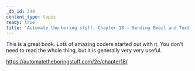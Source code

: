 ```yaml
---
_db_id: 340
content_type: topic
ready: true
title: 'Automate the boring stuff: Chapter 18 – Sending Email and Text Messages'
---
```


This is a great book. Lots of amazing coders started out with it. You don't need to read the whole thing, but it is generally very very useful.

https://automatetheboringstuff.com/2e/chapter18/
